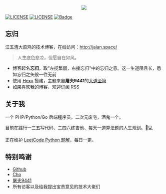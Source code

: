 <p align="center"><img src="https://www.easyicon.net/api/resizeApi.php?id=1141877&size=128"></p>

[![LICENSE](https://img.shields.io/badge/License-CC%20BY%203.0%20CN-lightgrey.svg)](https://creativecommons.org/licenses/by/3.0/cn/)
[![LICENSE](https://img.shields.io/badge/license-Anti%20996-blue.svg)](https://github.com/996icu/996.ICU/blob/master/LICENSE)
[![Badge](https://img.shields.io/badge/link-996.icu-red.svg)](https://996.icu/#/zh_CN)

## 忘归

江五渣大菜鸡的技术博客，在线访问：http://jalan.space/

> 人生底色悲凉，但愿自在如风。

- 博客起名**忘归**，取"左揽繁弱，右接忘归"中的忘归之意。这一生道阻且长，愿如忘归之矢般一往无前
- 使用 [Hexo](https://hexo.io/zh-cn/index.html) 搭建，主题来自**屠夫9441**的[大道至简][1]
- 如果喜欢我的博客，欢迎订阅 [RSS](http://jalan.space/atom.xml)

## 关于我

一个 PHP/Python/Go 后端程序员，二次元废宅，酒鬼一个。

目前在践行一三五写代码、二四六练吉他、每天一道算法题的人生规划。🎸💻

正在维护 [LeetCode Python 题解](https://github.com/JalanJiang/leetcode-notebook)，每日一更。

## 特别鸣谢

- [Github](https://github.com/)
- [Cho](https://github.com/pagecho/)
- [屠夫9441](https://www.haomwei.com/)
- 所有访客以及给我提出宝贵意见的技术大佬们

[1]: https://www.haomwei.com/technology/maupassant-hexo.html
